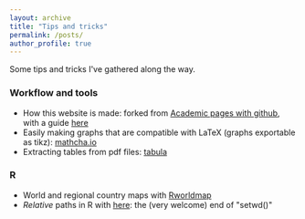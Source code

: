 ```yaml
---
layout: archive
title: "Tips and tricks"
permalink: /posts/
author_profile: true
---
```


Some tips and tricks I've gathered along the way. 

### Workflow and tools

* How this website is made: forked from [Academic pages with github](https://academicpages.github.io/), with a guide [here](https://jayrobwilliams.com/posts/2020/06/academic-website/)
* Easily making graphs that are compatible with LaTeX (graphs exportable as tikz): [mathcha.io](https://www.mathcha.io/)
* Extracting tables from pdf files: [tabula](https://tabula.technology/)

<!--- Bibliography with Zotero and saving articles from the browser
* Writing What You See Is What You Get (i.e. easier) LateX with LyX -->

### R 

* World and regional country maps with [Rworldmap](https://cran.r-project.org/web/packages/rworldmap/vignettes/rworldmap.pdf)
* _Relative_ paths in R with [here](https://here.r-lib.org/): the (very welcome) end of "setwd()"
